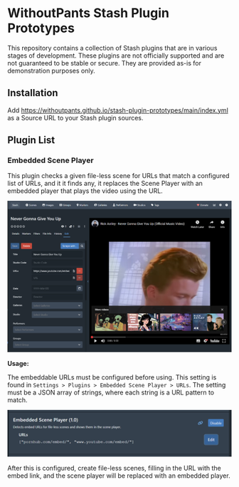 # WithoutPants Stash Plugin Prototypes

This repository contains a collection of Stash plugins that are in various stages of development. These plugins are not officially supported and are not guaranteed to be stable or secure. They are provided as-is for demonstration purposes only.

## Installation

Add https://withoutpants.github.io/stash-plugin-prototypes/main/index.yml as a Source URL to your Stash plugin sources.

## Plugin List

### Embedded Scene Player

This plugin checks a given file-less scene for URLs that match a configured list of URLs, and it it finds any, it replaces the Scene Player with an embedded player that plays the video using the URL.

![Embedded Scene Player](images/embed-scene-player.png?raw=true "Embedded Scene Player")

**Usage:**

The embeddable URLs must be configured before using. This setting is found in `Settings > Plugins > Embedded Scene Player > URLs`. The setting must be a JSON array of strings, where each string is a URL pattern to match.

![Config](images/embed-scene-player-settings.png?raw=true "Config")

After this is configured, create file-less scenes, filling in the URL with the embed link, and the scene player will be replaced with an embedded player.